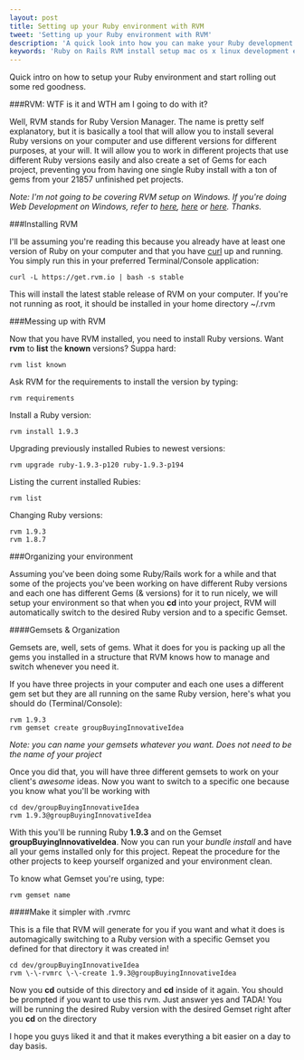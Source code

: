 ```yaml
---
layout: post
title: Setting up your Ruby environment with RVM
tweet: 'Setting up your Ruby environment with RVM'
description: 'A quick look into how you can make your Ruby development process smoother with RVM and manage your projects better'
keywords: 'Ruby on Rails RVM install setup mac os x linux development environment organize rubies gemset'
---
```


Quick intro on how to setup your Ruby environment and start rolling out some red goodness.

###RVM: WTF is it and WTH am I going to do with it?

Well, RVM stands for Ruby Version Manager. The name is pretty self explanatory, but it is basically a tool that will allow you to install several Ruby versions on your computer and use different versions for different purposes, at your will. It will allow you to work in different projects that use different Ruby versions easily and also create a set of Gems for each project, preventing you from having one single Ruby install with a ton of gems from your 21857 unfinished pet projects.

*Note: I'm not going to be covering RVM setup on Windows. If you're doing Web Development on Windows, refer to <a href="http://gifsoup.com/webroot/animatedgifs/1057764_o.gif" target="_blank">here</a>, <a href="http://clipservideos.com/files/photos/13349992923642ae_l.gif" target="_blank">here</a> or <a href="http://www.threadbombing.com/data/media/54/000fs937.gif" target="_blank">here</a>. Thanks.*

###Installing RVM

I'll be assuming you're reading this because you already have at least one version of Ruby on your computer and that you have [curl](http://curl.haxx.se/) up and running. You simply run this in your preferred Terminal/Console application:

<pre><code class="bash">curl -L https://get.rvm.io | bash -s stable</code></pre>

This will install the latest stable release of RVM on your computer. If you're not running as root, it should be installed in your home directory ~/.rvm

###Messing up with RVM

Now that you have RVM installed, you need to install Ruby versions. Want **rvm** to **list** the **known** versions? Suppa hard:

<pre><code class="bash">rvm list known</code></pre>

Ask RVM for the requirements to install the version by typing:

<pre><code class="bash">rvm requirements</code></pre>

Install a Ruby version:

<pre><code class="bash">rvm install 1.9.3</code></pre>

Upgrading previously installed Rubies to newest versions:

<pre><code class="bash">rvm upgrade ruby-1.9.3-p120 ruby-1.9.3-p194</code></pre>

Listing the current installed Rubies:

<pre><code class="bash">rvm list</code></pre>

Changing Ruby versions:

<pre><code class="bash">rvm 1.9.3
rvm 1.8.7</code></pre>

###Organizing your environment

Assuming you've been doing some Ruby/Rails work for a while and that some of the projects you've been working on have different Ruby versions and each one has different Gems (& versions) for it to run nicely, we will setup your environment so that when you **cd** into your project, RVM will automatically switch to the desired Ruby version and to a specific Gemset.

####Gemsets & Organization

Gemsets are, well, sets of gems. What it does for you is packing up all the gems you installed in a structure that RVM knows how to manage and switch whenever you need it.

If you have three projects in your computer and each one uses a different gem set but they are all running on the same Ruby version, here's what you should do (Terminal/Console):

<pre><code class="bash">rvm 1.9.3
rvm gemset create groupBuyingInnovativeIdea</code></pre>

*Note: you can name your gemsets whatever you want. Does not need to be the name of your project*

Once you did that, you will have three different gemsets to work on your client's *awesome* ideas. Now you want to switch to a specific one because you know what you'll be working with

<pre><code class="bash">cd dev/groupBuyingInnovativeIdea
rvm 1.9.3@groupBuyingInnovativeIdea</code></pre>

With this you'll be running Ruby **1.9.3** and on the Gemset **groupBuyingInnovativeIdea**. Now you can run your *bundle install* and have all your gems installed only for this project. Repeat the procedure for the other projects to keep yourself organized and your environment clean.

To know what Gemset you're using, type:

<pre><code class="bash">rvm gemset name</code></pre>

####Make it simpler with .rvmrc

This is a file that RVM will generate for you if you want and what it does is automagically switching to a Ruby version with a specific Gemset you defined for that directory it was created in!

<pre><code class="bash">cd dev/groupBuyingInnovativeIdea
rvm \-\-rvmrc \-\-create 1.9.3@groupBuyingInnovativeIdea</code></pre>

Now you **cd** outside of this directory and **cd** inside of it again. You should be prompted if you want to use this rvm. Just answer yes and TADA! You will be running the desired Ruby version with the desired Gemset right after you **cd** on the directory

I hope you guys liked it and that it makes everything a bit easier on a day to day basis.

